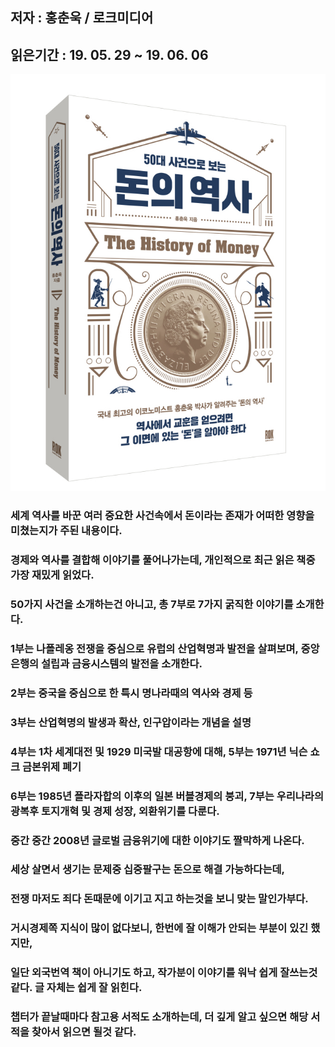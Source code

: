 ## 저자 : 홍춘욱 / 로크미디어

## 읽은기간 : 19. 05. 29 ~ 19. 06. 06

![Smithsonian Image](../../public/images/books-images/don01.jpg)

### 세계 역사를 바꾼 여러 중요한 사건속에서 돈이라는 존재가 어떠한 영향을 미쳤는지가 주된 내용이다.

### 경제와 역사를 결합해 이야기를 풀어나가는데, 개인적으로 최근 읽은 책중 가장 재밌게 읽었다.

### 50가지 사건을 소개하는건 아니고, 총 7부로 7가지 굵직한 이야기를 소개한다.

### 1부는 나폴레옹 전쟁을 중심으로 유럽의 산업혁명과 발전을 살펴보며, 중앙은행의 설립과 금융시스템의 발전을 소개한다.

### 2부는 중국을 중심으로 한 특시 명나라때의 역사와 경제 등

### 3부는 산업혁명의 발생과 확산, 인구압이라는 개념을 설명

### 4부는 1차 세계대전 및 1929 미국발 대공항에 대해, 5부는 1971년 닉슨 쇼크 금본위제 폐기

### 6부는 1985년 플라자합의 이후의 일본 버블경제의 붕괴, 7부는 우리나라의 광복후 토지개혁 및 경제 성장, 외환위기를 다룬다.

### 중간 중간 2008년 글로벌 금융위기에 대한 이야기도 짤막하게 나온다.


### 세상 살면서 생기는 문제중 십중팔구는 돈으로 해결 가능하다는데,

### 전쟁 마저도 죄다 돈때문에 이기고 지고 하는것을 보니 맞는 말인가부다.

### 거시경제쪽 지식이 많이 없다보니, 한번에 잘 이해가 안되는 부분이 있긴 했지만,

### 일단 외국번역 책이 아니기도 하고, 작가분이 이야기를 워낙 쉽게 잘쓰는것 같다. 글 자체는 쉽게 잘 읽힌다.

### 챕터가 끝날때마다 참고용 서적도 소개하는데, 더 깊게 알고 싶으면 해당 서적을 찾아서 읽으면 될것 같다.

